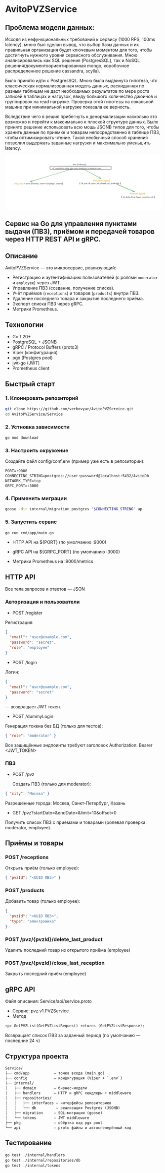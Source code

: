# AvitoPVZService

## Проблема модели данных:
Исходя из нефункциональных требований к сервису (1000 RPS, 100ms latency), мною был сделан вывод, что выбор базы данных и их правильная организация будет ключевым моментом для того, чтобы достигнуть нужного уровня сервисного обслуживания. Мною анализировались как SQL решения (PostgresSQL), так и NoSQL решения(документоориентированная mongo, коробочное распределенное решение cassandra, scylla).

Было принято идти с PostgresSQL. Мною была выдвинута гипотеза, что классическая нормализованная модель данных, раскиданная по разным таблицам не даст необходимых результатов по мере роста записей в таблицах и нагрузок, ввиду большого количество джоинов и группировок на read нагрузке. Проверка этой гипотезы на локальной машине при минимальной нагрузке показала ее верность.

Вследствие чего я решил прибегнуть к денормализации насколько это возможно и перейти к максимально к плоской структуре данных. Было принято решение использовать всю мощь JSONB типов для того, чтобы хранить данные по приемке и товарам непосредственно в таблице ПВЗ, чтобы оптимизировать чтение. Такой необычный способ хранения позволил выдержать заданные нагрузки и максимально уменьшить latency.

![Схема базы данных](https://raw.githubusercontent.com/verbovyar/AvitoPVZService/main/images/dataBase.jpg)


## Сервис на Go для управления пунктами выдачи (ПВЗ), приёмом и передачей товаров через HTTP REST API и gRPC.

## Описание

AvitoPVZService — это микросервис, реализующий:
- Регистрацию и аутентификацию пользователей (с ролями `moderator` и `employee`) через JWT.
- Управление ПВЗ (создание, получение списка).
- Учёт приёмов (`receptions`) и товаров (`products`) внутри ПВЗ.
- Удаление последнего товара и закрытие последнего приёма.
- Экспорт списка ПВЗ через gRPC.
- Метрики Prometheus.


## Технологии

- Go 1.20+
- PostgreSQL + JSONB
- gRPC / Protocol Buffers (proto3)
- Viper (конфигурация)
- pgx (Postgres pool)
- jwt-go (JWT)
- Prometheus client

## Быстрый старт

### 1. Клонировать репозиторий
```bash
git clone https://github.com/verbovyar/AvitoPVZService.git
cd AvitoPVZService/Service
```

### 2. Устновка зависимости
```bash
go mod download
```

### 3. Настроить окружение

Создайте файл config/conf.env (пример уже есть в репозитории):

```env
PORT=:9000
CONNECTING_STRING=postgres://user:password@localhost:5432/AvitoDb
NETWORK_TYPE=tcp
GRPC_PORT=:3000
```

### 4. Применить миграции
```bash
goose -dir internal/migration postgres "$CONNECTING_STRING" up
```

### 5. Запустить сервис
```bash
go run cmd/app/main.go
```

- HTTP API на ${PORT} (по умолчанию :9000)

- gRPC API на ${GRPC_PORT} (по умолчанию :3000)

- Метрики Prometheus на :9000/metrics

## HTTP API

Все тела запросов и ответов — JSON

### Авторизация и пользователи
- POST /register

Регистрация:
```json
{
  "email": "user@example.com",
  "password": "secret",
  "role": "employee"
}
```

- POST /login

Логин:
```json
{
  "email": "user@example.com",
  "password": "secret"
}
```
— возвращает JWT токен.

- POST /dummyLogin

Генерация токена без БД (только для тестов):
```json
{ "role": "moderator" }
```
Все защищённые эндпоинты требуют заголовок
Authorization: Bearer <JWT_TOKEN>

### ПВЗ

- POST /pvz

  Создать ПВЗ (только для moderator):
```json
{ "city": "Москва" }
```
Разрешённые города: Москва, Санкт-Петербург, Казань

- GET /pvz?startDate=<RFC3339>&endDate=<RFC3339>&limit=10&offset=0

Получить список ПВЗ с приёмами и товарами (ролевая проверка: moderator, employee).

## Приёмы и товары

### POST /receptions

Открыть приём (только employee):
```json
{ "pvzId": "<UUID ПВЗ>" }
```

### POST /products

Добавить товар (только employee):

```json
{
  "pvzId": "<UUID ПВЗ>",
  "type": "электроника"
}
```

### POST /pvz/{pvzId}/delete_last_product

Удалить последний товар из открытого приёма (employee)

### POST /pvz/{pvzId}/close_last_reception

Закрыть последний приём (employee)

## gRPC API

Файл описания: Service/api/service.proto

- Сервис: pvz.v1.PVZService
- Метод 
```proto
rpc GetPVZList(GetPVZListRequest) returns (GetPVZListResponse);
```
Возвращает список ПВЗ за заданный период (по умолчанию — последние 24 ч)

## Структура проекта
```pgsql
Service/
├── cmd/app           – точка входа (main.go)
├── config            – конфигурация (Viper + `.env`)
├── internal/
│   ├── domain        – бизнес-модели
│   ├── handlers      – HTTP и gRPC хендлеры + middleware
│   ├── repositories/  
│   │   ├── interfaces – интерфейсы репозиториев
│   │   └── db         – реализация Postgres (JSONB)
│   ├── migration     – SQL-миграции (goose)
│   └── tokens        – JWT middleware
├── pkg               – обёртка над pgx pool
└── api               – proto файлы и автосгенерённый код
```

## Тестирование
```bash
go test ./internal/handlers
go test ./internal/repositories/db
go test ./internal/tokens
```

